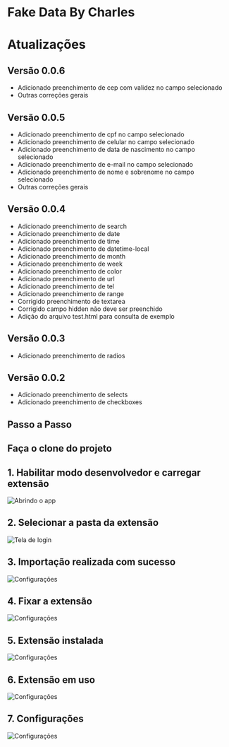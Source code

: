 # Fake Data By Charles

# Atualizações

## Versão 0.0.6

- Adicionado preenchimento de cep com validez no campo selecionado
- Outras correções gerais

## Versão 0.0.5

- Adicionado preenchimento de cpf no campo selecionado
- Adicionado preenchimento de celular no campo selecionado
- Adicionado preenchimento de data de nascimento no campo selecionado
- Adicionado preenchimento de e-mail no campo selecionado
- Adicionado preenchimento de nome e sobrenome no campo selecionado
- Outras correções gerais

## Versão 0.0.4

- Adicionado preenchimento de search
- Adicionado preenchimento de date
- Adicionado preenchimento de time
- Adicionado preenchimento de datetime-local
- Adicionado preenchimento de month
- Adicionado preenchimento de week
- Adicionado preenchimento de color
- Adicionado preenchimento de url
- Adicionado preenchimento de tel
- Adicionado preenchimento de range
- Corrigido preenchimento de textarea
- Corrigido campo hidden não deve ser preenchido
- Adição do arquivo test.html para consulta de exemplo

## Versão 0.0.3

- Adicionado preenchimento de radios

## Versão 0.0.2

- Adicionado preenchimento de selects
- Adicionado preenchimento de checkboxes

## Passo a Passo

## Faça o clone do projeto

## 1. Habilitar modo desenvolvedor e carregar extensão

![Abrindo o app](screenshots/1.png)

## 2. Selecionar a pasta da extensão

![Tela de login](screenshots/2.png)

## 3. Importação realizada com sucesso

![Configurações](screenshots/3.png)

## 4. Fixar a extensão

![Configurações](screenshots/4.png)

## 5. Extensão instalada

![Configurações](screenshots/5.png)

## 6. Extensão em uso

![Configurações](screenshots/6.png)

## 7. Configurações

![Configurações](screenshots/7.png)
